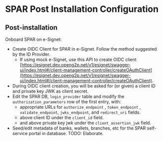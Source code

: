 # SPAR Post Installation Configuration

## Post-installation



Onboard SPAR on e-Signet:

* Create OIDC Client for SPAR in e-Signet. Follow the method suggested by the ID Provider.
  * If using mock e-Signet, use this API to create OIDC client [https://esignet.dev.openg2p.net/v1/esignet/swagger-ui/index.html#/client-management-controller/createOAuthClient](https://esignet.dev.openg2p.net/v1/esignet/swagger-ui/index.html#/client-management-controller/createOAuthClient).
* During OIDC client creation, you will be asked for (or given) a client ID and private key JWK as client secret.
* Edit the SPAR DB, `login_provider` table and modify the `authorization_parameters` row of the first entry, with:
  * appropriate URLs for `authorize_endpoint` , `token_endpoint` , `validate_endpoint`, `jwks_endpoint`, and `redirect_uri` fields.
  * above client ID under the `client_id` field.
  * and above private key jwk under the `client_assertion_jwk` field.
* Seed/edit metadata of banks, wallets, branches, etc for the SPAR self-service portal in database. TODO: Elaborate.
